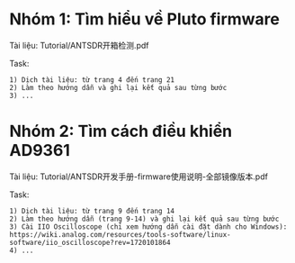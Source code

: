 # Nhóm 1: Tìm hiểu về Pluto firmware
Tài liệu: Tutorial/ANTSDR开箱检测.pdf

Task:
```
1) Dịch tài liệu: từ trang 4 đến trang 21
2) Làm theo hướng dẫn và ghi lại kết quả sau từng bước
3) ...
```

# Nhóm 2: Tìm cách điều khiển AD9361
Tài liệu: Tutorial/ANTSDR开发手册-firmware使用说明-全部镜像版本.pdf

Task:
```
1) Dịch tài liệu: từ trang 9 đến trang 14
2) Làm theo hướng dẫn (trang 9-14) và ghi lại kết quả sau từng bước
3) Cài IIO Oscilloscope (chỉ xem hướng dẫn cài đặt dành cho Windows):
https://wiki.analog.com/resources/tools-software/linux-software/iio_oscilloscope?rev=1720101864
4) ...
```